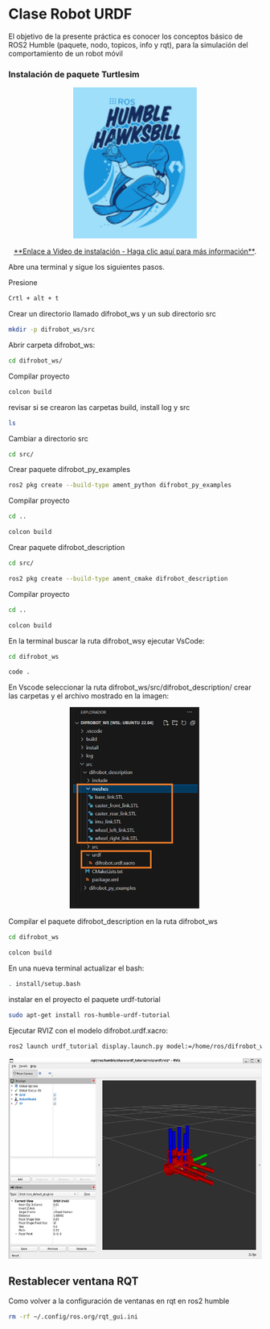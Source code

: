# Clase Robot URDF


El objetivo de la presente práctica es conocer los conceptos básico de ROS2 Humble (paquete, nodo, topicos, info y rqt), para la simulación del comportamiento de un robot móvil

### Instalación de paquete Turtlesim



<p align="center">
  <a href="https://youtu.be/sk0WTxr-yic?si=M51wHld4yW2u4Ymt">
    <img src="./Logos/imagen1.png" height="300">
  </a>
</p>

<p align="center">
<a href="https://youtu.be/sk0WTxr-yic?si=M51wHld4yW2u4Ymt" target="_blank">**Enlace a Video de instalación - Haga clic aquí para más información**</a>.
</p>

Abre una terminal y sigue los siguientes pasos.

Presione 
```bash
Crtl + alt + t

```
Crear un directorio llamado difrobot_ws y un sub directorio src
```bash
mkdir -p difrobot_ws/src
```
Abrir carpeta difrobot_ws:
```bash
cd difrobot_ws/
```
Compilar proyecto
```bash
colcon build
```

revisar si se crearon las carpetas build, install log y src
```bash
ls
```
Cambiar a directorio src
```bash
cd src/
```

Crear paquete difrobot_py_examples
```bash
ros2 pkg create --build-type ament_python difrobot_py_examples
```
Compilar proyecto
```bash
cd ..
```
```bash
colcon build
```

Crear paquete difrobot_description
```bash
cd src/
```
```bash
ros2 pkg create --build-type ament_cmake difrobot_description
```
Compilar proyecto
```bash
cd ..
```
```bash
colcon build
```



En la terminal buscar la ruta difrobot_wsy ejecutar VsCode:
```bash
cd difrobot_ws
```
```bash
code .
```
En Vscode seleccionar la ruta difrobot_ws/src/difrobot_description/ crear las carpetas y el archivo mostrado en  la imagen:
<p align="center">
<img src="./Logos/CarpetaDes.png" height="400">
</p>


Compilar el paquete difrobot_description en la ruta difrobot_ws
```bash
cd difrobot_ws
```
```bash
colcon build
```
En una nueva terminal actualizar el bash:
```bash
. install/setup.bash
```
instalar en el proyecto el paquete urdf-tutorial
```bash
sudo apt-get install ros-humble-urdf-tutorial
```
Ejecutar RVIZ con el modelo difrobot.urdf.xacro:
```bash
ros2 launch urdf_tutorial display.launch.py model:=/home/ros/difrobot_ws/src/difrobot_description/urdf/difrobot.urdf.xacro
```

<p align="center">
<img src="./Logos/Rviz.png" height="400">
</p>


## Restablecer ventana RQT
Como volver a la configuración de ventanas en rqt en ros2 humble
```bash
rm -rf ~/.config/ros.org/rqt_gui.ini

```
